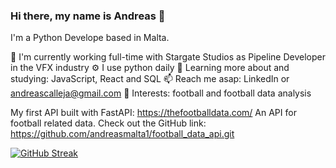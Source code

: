 ### Hi there, my name is Andreas 👋

I'm a Python Develope based in Malta.

🏢 I'm currently working full-time with Stargate Studios as Pipeline Developer in the VFX industry
⚙️ I use python daily
🌱 Learning more about and studying: JavaScript, React and SQL
📫 Reach me asap: LinkedIn or andreascalleja@gmail.com
💜 Interests: football and football data analysis

My first API built with FastAPI: https://thefootballdata.com/
An API for football related data. Check out the GitHub link: https://github.com/andreasmalta1/football_data_api.git

[![GitHub Streak](https://streak-stats.demolab.com/?user=andreasmalta1)](https://git.io/streak-stats)
